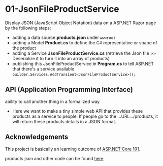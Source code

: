 # 01-JsonFileProductService
Display JSON (JavaScript Object Notation) data on a ASP.NET Razor page by the following steps:
- adding a data source **products.json** under `wwwroot`
- adding a Model **Product.cs** to define the C# representative or shape of the product
- adding a Service **JsonFileProductService.cs** (retrieve the Json file >> Deserialize it to turn it into an array of products) 
- publishing this JsonFileProductService in **Program.cs** to tell ASP.NET that there's a service available 
  `builder.Services.AddTransient<JsonFileProductService>();`

## API (Application Programming Interface)
ability to call another thing in a formalized way
- Here we want to make a tiny simple web API that provides these products as a service to people: If people go to the ...URL.../products, it will return these products details in a JSON format.

## Acknowledgements
This project is basically an learning outcome of [ASP.NET Core 101](https://youtu.be/lE8NdaX97m0?list=PLdo4fOcmZ0oW8nviYduHq7bmKode-p8Wy).

products.json and other code can be found [here](https://gist.github.com/bradygaster/3d1fcf43d1d1e73ea5d6c1b5aab40130#file-products-json)
